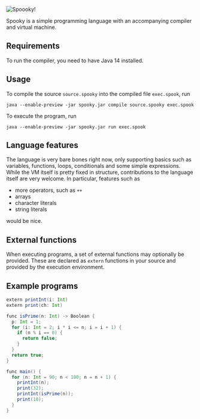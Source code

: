 ![Spoooky!](https://github.com/jsannemo/spooky-vm/blob/master/spook.png?raw=true)

Spooky is a simple programming language with an accompanying compiler and virtual machine.

## Requirements
To run the compiler, you need to have Java 14 installed.

## Usage
To compile the source `source.spooky` into the compiled file `exec.spook`, run
```
java --enable-preview -jar spooky.jar compile source.spooky exec.spook
```

To execute the program, run
```
java --enable-preview -jar spooky.jar run exec.spook
```

## Language features
The language is very bare bones right now, only supporting basics such as variables, functions, loops, conditionals and some simple expressions.
While the VM itself is pretty fixed in structure, contributions to the language itself are very welcome.
In particular, features such as

- more operators, such as `++`
- arrays
- character literals
- string literals

would be nice.

## External functions
When executing programs, a set of external functions may optionally be provided.
These are declared as `extern` functions in your source and provided by the execution environment.

## Example programs
```scala
extern printInt(i: Int)
extern print(ch: Int)

func isPrime(n: Int) -> Boolean {
  p: Int = 1;
  for (i: Int = 2; i * i <= n; i = i + 1) {
    if (n % i == 0) {
      return false;
    }
  }
  return true;
}

func main() {
  for (n: Int = 90; n < 100; n = n + 1) {
    printInt(n);
    print(32);
    printInt(isPrime(n));
    print(10);
  }
}
```
